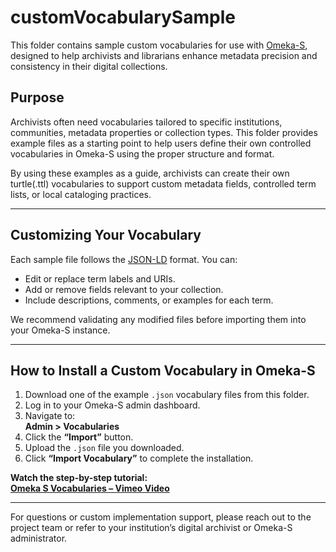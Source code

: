# customVocabularySample

This folder contains sample custom vocabularies for use with [Omeka-S](https://omeka.org/s/), designed to help archivists and librarians enhance metadata precision and consistency in their digital collections.

## Purpose

Archivists often need vocabularies tailored to specific institutions, communities, metadata properties or collection types. This folder provides example files as a starting point to help users define their own controlled vocabularies in Omeka-S using the proper structure and format.

By using these examples as a guide, archivists can create their own turtle(.ttl) vocabularies to support custom metadata fields, controlled term lists, or local cataloging practices.

---

## Customizing Your Vocabulary

Each sample file follows the [JSON-LD](https://json-ld.org/) format. You can:
- Edit or replace term labels and URIs.
- Add or remove fields relevant to your collection.
- Include descriptions, comments, or examples for each term.

We recommend validating any modified files before importing them into your Omeka-S instance.


---

## How to Install a Custom Vocabulary in Omeka-S

1. Download one of the example `.json` vocabulary files from this folder.
2. Log in to your Omeka-S admin dashboard.
3. Navigate to:  
   **Admin > Vocabularies**
4. Click the **“Import”** button.
5. Upload the `.json` file you downloaded.
6. Click **“Import Vocabulary”** to complete the installation.

**Watch the step-by-step tutorial:**  
[**Omeka S Vocabularies – Vimeo Video**](https://vimeo.com/449764902)

---




For questions or custom implementation support, please reach out to the project team or refer to your institution’s digital archivist or Omeka-S administrator.



